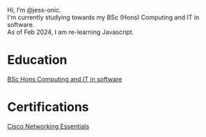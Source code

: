Hi, I’m @jess-onic.\
I'm currently studying towards my BSc (Hons) Computing and IT in software.\
As of Feb 2024, I am re-learning Javascript.

# Education
[BSc Hons Computing and IT in software](https://www.open.ac.uk/courses/computing-it/degrees/bsc-computing-it-software-q62-soft)

# Certifications
[Cisco Networking Essentials](https://skillsforall.com/course/networking-essentials?courseLang=en-US)
<!---
jess-onic/jess-onic is a ✨ special ✨ repository because its `README.md` (this file) appears on your GitHub profile.
You can click the Preview link to take a look at your changes.
--->

